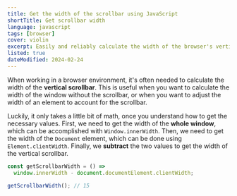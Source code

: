 ```yaml
---
title: Get the width of the scrollbar using JavaScript
shortTitle: Get scrollbar width
language: javascript
tags: [browser]
cover: violin
excerpt: Easily and reliably calculate the width of the browser's vertical scrollbar with JavaScript.
listed: true
dateModified: 2024-02-24
---
```


When working in a browser environment, it's often needed to calculate the width of the **vertical scrollbar**. This is useful when you want to calculate the width of the window without the scrollbar, or when you want to adjust the width of an element to account for the scrollbar.

Luckily, it only takes a little bit of math, once you understand how to get the necessary values. First, we need to get the width of the **whole window**, which can be accomplished with `Window.innerWidth`. Then, we need to get the width of the `Document` element, which can be done using `Element.clientWidth`. Finally, we **subtract** the two values to get the width of the vertical scrollbar.

```js
const getScrollbarWidth = () =>
  window.innerWidth - document.documentElement.clientWidth;

getScrollbarWidth(); // 15
```
